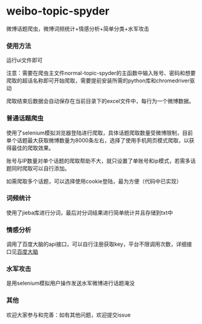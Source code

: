 # weibo-topic-spyder
微博话题爬虫，微博词频统计+情感分析+简单分类+水军攻击

### 使用方法

运行ui文件即可

注意：需要在爬虫主文件normal-topic-spyder的主函数中输入账号、密码和想要爬取的超话名称即可开始爬取，需要提前安装所需的python库和chromedriver驱动

爬取结束后数据会自动保存在当前目录下的excel文件中，每行为一个微博数据。

### 普通话题爬虫

使用了selenium模拟浏览器登陆进行爬取，具体话题爬取数量受微博限制，目前单个话题最大获取微博数量为8000条左右，选择了使用手机网页模式爬取，以获得最佳的爬取效果。

账号与IP数量对单个话题的爬取帮助不大，就只设置了单账号和ip模式，若需多话题同时爬取可以自行添加。

如需爬取多个话题，可以选择使用cookie登陆，最为方便（代码中已实现）

### 词频统计
使用了jieba库进行分词，最后对分词结果进行简单统计并且存储到txt中

### 情感分析 
调用了百度大脑的api接口，可以自行注册获取key，平台不限调用次数，详细接口见[百度大脑](https://ai.baidu.com/tech/nlp_apply/sentiment_classify) 

### 水军攻击
是用selenium模拟用户操作发送水军微博进行话题淹没

### 其他
欢迎大家参与和完善：如有其他问题，欢迎提交issue
